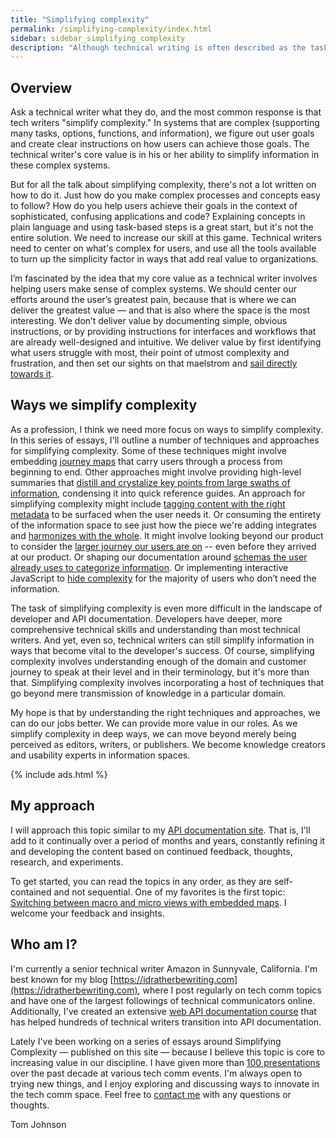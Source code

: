 ```yaml
---
title: "Simplifying complexity"
permalink: /simplifying-complexity/index.html
sidebar: sidebar_simplifying_complexity
description: "Although technical writing is often described as the task of simplifying complexity, there isn't much information on how to actually do it &mdash; that is, how to convert complex, confusing information into content that is easy to follow, understand, and apply. This series intends to explore various methods, tips, and strategies for simplifying complex information."
---
```


## Overview

Ask a technical writer what they do, and the most common response is that tech writers "simplify complexity." In systems that are complex (supporting many tasks, options, functions, and information), we figure out user goals and create clear instructions on how users can achieve those goals. The technical writer's core value is in his or her ability to simplify information in these complex systems.

But for all the talk about simplifying complexity, there's not a lot written on how to do it. Just how do you make complex processes and concepts easy to follow? How do you help users achieve their goals in the context of sophisticated, confusing applications and code? Explaining concepts in plain language and using task-based steps is a great start, but it's not the entire solution. We need to increase our skill at this game. Technical writers need to center on what's complex for users, and use all the tools available to turn up the simplicity factor in ways that add real value to organizations.

I’m fascinated by the idea that my core value as a technical writer involves helping users make sense of complex systems. We should center our efforts around the user’s greatest pain, because that is where we can deliver the greatest value — and that is also where the space is the most interesting. We don’t deliver value by documenting simple, obvious instructions, or by providing instructions for interfaces and workflows that are already well-designed and intuitive. We deliver value by first identifying what users struggle with most, their point of utmost complexity and frustration, and then set our sights on that maelstrom and [sail directly towards it](https://www.youtube.com/watch?v=aobNxeft_no).

## Ways we simplify complexity

As a profession, I think we need more focus on ways to simplify complexity. In this series of essays, I'll outline a number of techniques and approaches for simplifying complexity. Some of these techniques might involve embedding [journey maps](/simplifying-complexity/macro-micro.html) that carry users through a process from beginning to end. Other approaches might involve providing high-level summaries that [distill and crystalize key points from large swaths of information](/simplifying-complexity/reduction-layering-distillation.html), condensing it into quick reference guides. An approach for simplifying complexity might include [tagging content with the right metadata](/simplifying-complexity/discoverability-through-metadata.html) to be surfaced when the user needs it. Or consuming the entirety of the information space to see just how the piece we're adding integrates and [harmonizes with the whole](/simplifying-complexity/ensuring-information-harmony-in-the-larger-documentation-landscape.html). It might involve looking beyond our product to consider the [larger journey our users are on](/simplifying-complexity/reconstructing-the-absent-user.html) -- even before they arrived at our product. Or shaping our documentation around [schemas the user already uses to categorize information](/simplifying-complexity/reducing-complexity-by-shaping-into-schemas-esp-story.html). Or implementing interactive JavaScript to [hide complexity](/simplifying-complexity/hiding-complexity.html) for the majority of users who don’t need the information.

The task of simplifying complexity is even more difficult in the landscape of developer and API documentation. Developers have deeper, more comprehensive technical skills and understanding than most technical writers. And yet, even so, technical writers can still simplify information in ways that become vital to the developer's success. Of course, simplifying complexity involves understanding enough of the domain and customer journey to speak at their level and in their terminology, but it's more than that. Simplifying complexity involves incorporating a host of techniques that go beyond mere transmission of knowledge in a particular domain.

My hope is that by understanding the right techniques and approaches, we can do our jobs better. We can provide more value in our roles. As we simplify complexity in deep ways, we can move beyond merely being perceived as editors, writers, or publishers. We become knowledge creators and usability experts in information spaces.

{% include ads.html %}

## My approach

I will approach this topic similar to my [API documentation site](/learnapidoc/). That is, I'll add to it continually over a period of months and years, constantly refining it and developing the content based on continued feedback, thoughts, research, and experiments.

To get started, you can read the topics in any order, as they are self-contained and not sequential. One of my favorites is the first topic: [Switching between macro and micro views with embedded maps](/simplifying-complexity/macro-micro.html). I welcome your feedback and insights.

## Who am I?

I'm currently a senior technical writer Amazon in Sunnyvale, California. I'm best known for my blog [https://idratherbewriting.com](https://idratherbewriting.com), where I post regularly on tech comm topics and have one of the largest followings of technical communicators online. Additionally, I've created an extensive [web API documentation course](http:/idratherbewriting.com/learnapidoc/) that has helped hundreds of technical writers transition into API documentation.

Lately I've been working on a series of essays around Simplifying Complexity &mdash; published on this site &mdash; because I believe this topic is core to increasing value in our discipline. I have given more than [100 presentations](/presentations) over the past decade at various tech comm events. I'm always open to trying new things, and I enjoy exploring and discussing ways to innovate in the tech comm space. Feel free to [contact me](/contact/) with any questions or thoughts.

Tom Johnson
